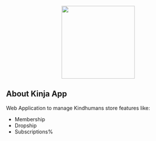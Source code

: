 <p align="center"><a href="https://kindhumans.com" target="_blank"><img src="https://kindhumans.com/wp-content/themes/kindhumans-theme/dist/development/images/kindhumans_vertical_logo.svg" width="200"></a></p>


## About Kinja App

Web Application to manage Kindhumans store features like:

- Membership
- Dropship
- Subscriptions%